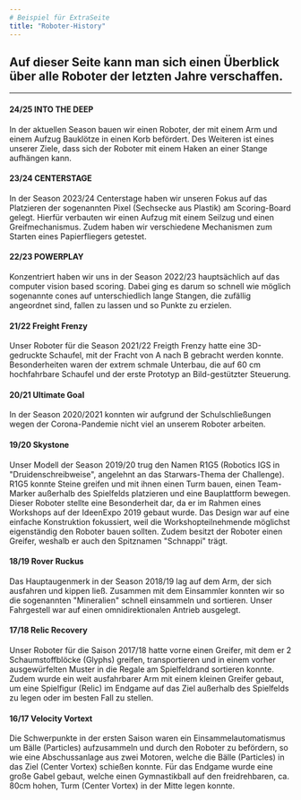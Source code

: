 ```yaml
---
# Beispiel für ExtraSeite
title: "Roboter-History"
---
```


Auf dieser Seite kann man sich einen Überblick über alle Roboter der letzten Jahre verschaffen.
---

----
#### 24/25 INTO THE DEEP
In der aktuellen Season bauen wir einen Roboter, der mit einem Arm und einem Aufzug Bauklötze in einen Korb befördert. Des Weiteren ist eines unserer Ziele, dass sich der Roboter mit einem Haken an einer Stange aufhängen kann.

#### 23/24 CENTERSTAGE
In der Season 2023/24 Centerstage haben wir unseren Fokus auf das Platzieren der sogenannten Pixel (Sechsecke aus Plastik) am Scoring-Board gelegt. Hierfür verbauten wir einen Aufzug mit einem Seilzug und einen Greifmechanismus. Zudem haben wir verschiedene Mechanismen zum Starten eines Papierfliegers getestet.

#### 22/23 POWERPLAY
Konzentriert haben wir uns in der Season 2022/23 hauptsächlich auf das computer vision based scoring. Dabei ging es darum so schnell wie möglich sogenannte cones auf unterschiedlich lange Stangen, die zufällig angeordnet sind, fallen zu lassen und so Punkte zu erzielen.

#### 21/22 Freight Frenzy
Unser Roboter für die Season 2021/22 Freigth Frenzy hatte eine 3D-gedruckte Schaufel, mit der Fracht von A nach B gebracht werden konnte. Besonderheiten waren der extrem schmale Unterbau, die auf 60 cm hochfahrbare Schaufel und der erste Prototyp an Bild-gestützter Steuerung. 

#### 20/21 Ultimate Goal
In der Season 2020/2021 konnten wir aufgrund der Schulschließungen wegen der Corona-Pandemie nicht viel an unserem Roboter arbeiten.

#### 19/20 Skystone
Unser Modell der Season 2019/20 trug den Namen R1G5 (Robotics IGS in "Druidenschreibweise", angelehnt an das Starwars-Thema der Challenge). R1G5 konnte Steine greifen und mit ihnen einen Turm bauen, einen Team-Marker außerhalb des Spielfelds platzieren und eine Bauplattform bewegen. Dieser Roboter stellte eine Besonderheit dar, da er im Rahmen eines Workshops auf der IdeenExpo 2019 gebaut wurde. Das Design war auf eine einfache Konstruktion fokussiert, weil die Workshopteilnehmende möglichst eigenständig den Roboter bauen sollten. Zudem besitzt der Roboter einen Greifer, weshalb er auch den Spitznamen "Schnappi" trägt.

#### 18/19 Rover Ruckus
Das Hauptaugenmerk in der Season 2018/19 lag auf dem Arm, der sich ausfahren und kippen ließ. Zusammen mit dem Einsammler konnten wir so die sogenannten "Mineralien" schnell einsammeln und sortieren. Unser Fahrgestell war auf einen omnidirektionalen Antrieb ausgelegt.

#### 17/18 Relic Recovery
Unser Roboter für die Saison 2017/18 hatte vorne einen Greifer, mit dem er 2 Schaumstoffblöcke (Glyphs) greifen, transportieren und in einem vorher ausgewürfelten Muster in die Regale am Spielfeldrand sortieren konnte. Zudem wurde ein weit ausfahrbarer Arm mit einem kleinen Greifer gebaut, um eine Spielfigur (Relic) im Endgame auf das Ziel außerhalb des Spielfelds zu legen oder im besten Fall zu stellen.

#### 16/17 Velocity Vortext
Die Schwerpunkte in der ersten Saison waren ein Einsammelautomatismus um Bälle (Particles) aufzusammeln und durch den Roboter zu befördern, so wie eine Abschussanlage aus zwei Motoren, welche die Bälle (Particles) in das Ziel (Center Vortex) schießen konnte. Für das Endgame wurde eine große Gabel gebaut, welche einen Gymnastikball auf den freidrehbaren, ca. 80cm hohen, Turm (Center Vortex) in der Mitte legen konnte.